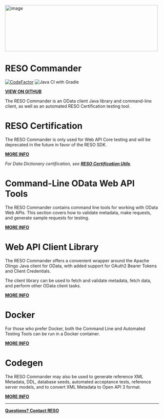 <img width="500" height="151" alt="image" src="https://github.com/user-attachments/assets/4fc04bbc-6e73-4168-8a68-97faa9e47281" />

# RESO Commander

[![CodeFactor](https://www.codefactor.io/repository/github/resostandards/web-api-commander/badge)](https://www.codefactor.io/repository/github/resostandards/web-api-commander)  ![Java CI with Gradle](https://github.com/RESOStandards/web-api-commander/workflows/Java%20CI%20with%20Gradle/badge.svg?branch=main)

[**VIEW ON GITHUB**](https://github.com/RESOStandards/web-api-commander)

The RESO Commander is an OData client Java library and command-line client, 
as well as an automated RESO Certification testing tool.

# RESO Certification
The RESO Commander is only used for Web API Core testing and will be deprecated in the future in favor of the RESO SDK. 

[**MORE INFO**](/doc/Certification.md)

_For Data Dictionary certification, see [**RESO Certification Utils**](https://github.com/RESOStandards/reso-certification-utils?tab=readme-ov-file#reso-data-dictionary-certification)._

# Command-Line OData Web API Tools
The RESO Commander contains command line tools for working with OData Web APIs. 
This section covers how to validate metadata, make requests, and generate sample requests for testing. 

[**MORE INFO**](/doc/CLI.md)

# Web API Client Library
The RESO Commander offers a convenient wrapper around the Apache Olingo Java client for OData, 
with added support for OAuth2 Bearer Tokens and Client Credentials. 

The client library can be used to fetch and validate metadata, fetch data, and perform other 
OData client tasks. 

[**MORE INFO**]((/doc/ODataClient.md))

# Docker
For those who prefer Docker, both the Command Line and Automated Testing Tools can be 
run in a Docker container. 

[**MORE INFO**](/doc/Docker.md)

# Codegen
The RESO Commander may also be used to generate reference XML Metadata, DDL, database seeds,
automated acceptance tests, reference server models, and to convert XML Metadata to Open API 3 format.

[**MORE INFO**](/doc/Codegen.md)

---

[**Questions? Contact RESO**](mailto:dev@reso.org)
